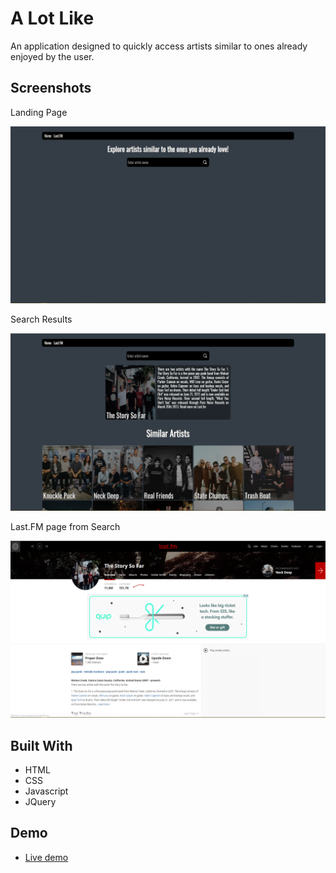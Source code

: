 # A Lot Like
An application designed to quickly access artists similar to ones already enjoyed by the user.

## Screenshots

Landing Page

![Landing page](/screenshots/landing-page.png)


Search Results

![Search results example](/screenshots/search-page.png)


Last.FM page from Search

![Last.FM from result](/screenshots/link-landing.png)

## Built With
* HTML
* CSS
* Javascript
* JQuery

## Demo
* <a href="https://trevarwilliams.github.io/alotlike/">Live demo</a>
